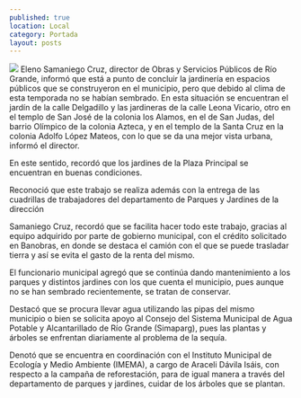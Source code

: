 ```yaml
---
published: true
location: Local
category: Portada
layout: posts
---
```


![](http://i.imgur.com/PKoXM4fm.jpg)
Eleno Samaniego Cruz, director de Obras y Servicios Públicos de Río Grande, informó que está a punto de concluir la jardinería en espacios públicos que se construyeron en el municipio, pero que debido al clima de esta temporada no se habían sembrado.
En esta situación se encuentran el jardín de la calle Delgadillo y las jardineras de la calle Leona Vicario, otro en el templo de San José de la colonia los Alamos, en el de San Judas, del barrio Olímpico de la colonia Azteca, y en el templo de la Santa Cruz en la colonia Adolfo López Mateos, con lo que se da una mejor vista urbana, informó el director.

En este sentido, recordó que los jardines de la Plaza Principal se encuentran en buenas condiciones.

Reconoció que este trabajo se realiza además con la entrega de las cuadrillas de trabajadores del departamento de Parques y Jardines de la dirección

Samaniego Cruz, recordó que se facilita hacer todo este trabajo, gracias al equipo adquirido por parte de gobierno municipal, con el crédito solicitado en Banobras, en donde se destaca el camión con el que se puede trasladar tierra y así se evita el gasto de la renta del mismo.

El funcionario municipal agregó que se continúa dando mantenimiento a los parques y distintos jardines con los que cuenta el municipio, pues aunque no se han sembrado recientemente, se tratan de conservar.

Destacó que se procura llevar agua utilizando las pipas del mismo municipio o bien se solicita apoyo al Consejo del Sistema Municipal de Agua Potable y Alcantarillado de Río Grande (Simaparg), pues las plantas y árboles se enfrentan diariamente al problema de la sequía.

Denotó que se encuentra en coordinación con el Instituto Municipal de Ecología y Medio Ambiente (IMEMA), a cargo de Araceli Dávila Isáis, con respecto a la campaña de reforestación, para de igual manera a través del departamento de parques y jardines, cuidar de los árboles que se plantan.
